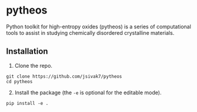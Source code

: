 # pytheos

Python toolkit for high-entropy oxides (pytheos) is a series of computational tools to assist in studying chemically disordered crystalline materials.

## Installation
1. Clone the repo.
```
git clone https://github.com/jsivak7/pytheos
cd pytheos 
```
2. Install the package (the `-e` is optional for the editable mode).
```
pip install -e .
```

